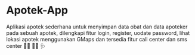 # Apotek-App
Aplikasi apotek sederhana untuk menyimpan data obat dan data apoteker pada sebuah apotek, dilengkapi fitur login, register, uodate password, lihat lokasi apotek menggunakan GMaps dan tersedia fitur call center dan sms center  :man_health_worker:  :woman_health_worker: :stethoscope:
